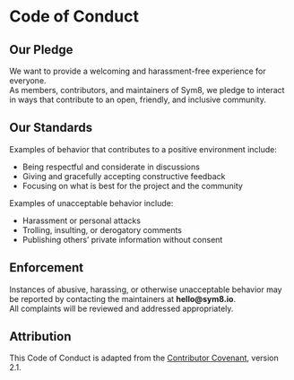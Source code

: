# Code of Conduct

## Our Pledge
We want to provide a welcoming and harassment-free experience for everyone.  
As members, contributors, and maintainers of Sym8, we pledge to interact in ways that contribute to an open, friendly, and inclusive community.

## Our Standards
Examples of behavior that contributes to a positive environment include:
- Being respectful and considerate in discussions
- Giving and gracefully accepting constructive feedback
- Focusing on what is best for the project and the community

Examples of unacceptable behavior include:
- Harassment or personal attacks
- Trolling, insulting, or derogatory comments
- Publishing others’ private information without consent

## Enforcement
Instances of abusive, harassing, or otherwise unacceptable behavior may be reported by contacting the maintainers at __hello@sym8.io__.  
All complaints will be reviewed and addressed appropriately.

## Attribution
This Code of Conduct is adapted from the [Contributor Covenant](https://www.contributor-covenant.org/), version 2.1.
